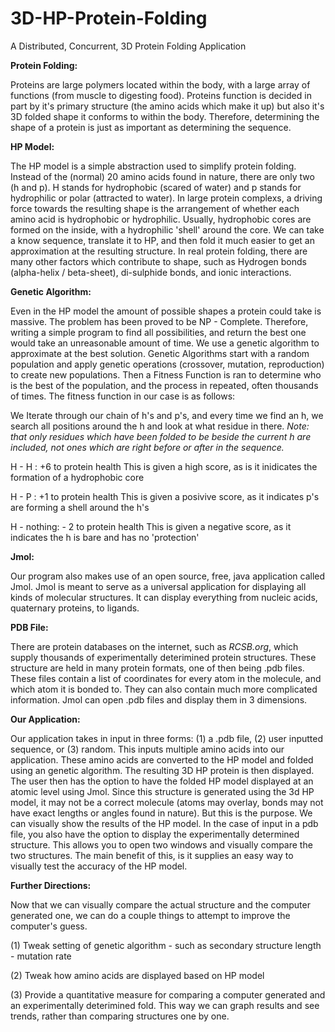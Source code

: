 3D-HP-Protein-Folding
=====================

A Distributed, Concurrent, 3D Protein Folding Application

<b>Protein Folding:</b>

Proteins are large polymers located within the body, with a large array of functions (from muscle to digesting food).
Proteins function is decided in part by it's primary structure (the amino acids which make it up) but also it's 3D
folded shape it conforms to within the body. Therefore, determining the shape of a protein is just as important as
determining the sequence.

<b>HP Model:</b>

The HP model is a simple abstraction used to simplify protein folding. Instead of the (normal) 20 amino acids found
in nature, there are only two (h and p). H stands for hydrophobic (scared of water) and p stands for hydrophilic or
polar (attracted to water). In large protein complexs, a driving force towards the resulting shape is the arrangement
of whether each amino acid is hydrophobic or hydrophilic. Usually, hydrophobic cores are formed on the inside, with
a hydrophilic 'shell' around the core. We can take a know sequence, translate it to HP, and then fold it much
easier to get an approximation at the resulting structure. In real protein folding, there are many other
factors which contribute to shape, such as Hydrogen bonds (alpha-helix / beta-sheet), di-sulphide bonds, and ionic
interactions. 

<b>Genetic Algorithm:</b>

Even in the HP model the amount of possible shapes a protein could take is massive. The problem has been proved to be
NP - Complete. Therefore, writing a simple program to find all possibilities, and return the best one would take
an unreasonable amount of time. We use a genetic algorithm to approximate at the best solution. Genetic Algorithms
start with a random population and apply genetic operations (crossover, mutation, reproduction) to create new populations.
Then a Fitness Function is ran to determine who is the best of the population, and the process in repeated, often
thousands of times. The fitness function in our case is as follows:

We Iterate through our chain of h's and p's, and every time we find an h, we search all positions around the h and
look at what residue in there. 
<i>Note: that only residues which have been folded to be beside the current h are included, not ones which are right before or after in the sequence.</i>

H - H : +6 to protein health
	This is given a high score, as is it inidicates the formation of a hydrophobic core

H - P : +1 to protein health
	This is given a posivive score, as it indicates p's are forming a shell around the h's

H - nothing: - 2 to protein health
	This is given a negative score, as it indicates the h is bare and has no 'protection'

<b>Jmol:</b>

Our program also makes use of an open source, free, java application called Jmol. Jmol is meant to serve as a universal
application for displaying all kinds of molecular structures. It can display everything from nucleic acids, quaternary proteins, to ligands. 

<b>PDB File:</b>

There are protein databases on the internet, such as <i>RCSB.org</i>, which supply thousands of experimentally deterimined
protein structures. These structure are held in many protein formats, one of then being .pdb files. These files contain
a list of coordinates for every atom in the molecule, and which atom it is bonded to. They can also contain much more 
complicated information. Jmol can open .pdb files and display them in 3 dimensions.

<b>Our Application:</b>

Our application takes in input in three forms: (1) a .pdb file, (2) user inputted sequence, or (3) random. This inputs
multiple amino acids into our application. These amino acids are converted to the HP model and folded using an genetic 
algorithm. The resulting 3D HP protein is then displayed. The user then has the option to have the folded HP model
displayed at an atomic level using Jmol. Since this structure is generated using the 3d HP model, it may not be 
a correct molecule (atoms may overlay, bonds may not have exact lengths or angles found in nature). But this is the purpose.
We can visually show the results of the HP model. In the case of input in a pdb file, you also have the option to display
the experimentally determined structure. This allows you to open two windows and visually compare the two structures. The 
main benefit of this, is it supplies an easy way to visually test the accuracy of the HP model. 

<b>Further Directions:</b>

Now that we can visually compare the actual structure and the computer generated one, we can do a couple things to attempt
to improve the computer's guess.
<p>
(1) Tweak setting of genetic algorithm 
	- such as secondary structure length
	- mutation rate
</p>
<p>
(2) Tweak how amino acids are displayed based on HP model
</p>
<p>
(3) Provide a quantitative measure for comparing a computer generated and an experimentally deterimined fold. This way we can graph results
and see trends, rather than comparing structures one by one.
</p>
